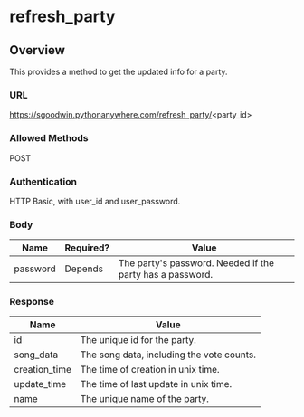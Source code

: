 refresh_party
=====================

Overview
---------------------
This provides a method to get the updated info for a party.

### URL
https://sgoodwin.pythonanywhere.com/refresh_party/<party_id>

### Allowed Methods
POST

### Authentication
HTTP Basic, with user_id and user_password.

### Body 
Name | Required? | Value
-----|-----------|------
password | Depends | The party's password. Needed if the party has a password. 

### Response
Name | Value
-----|------
id | The unique id for the party.
song_data | The song data, including the vote counts.
creation_time | The time of creation in unix time.
update_time | The time of last update in unix time.
name | The unique name of the party. 

